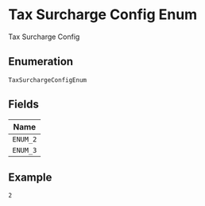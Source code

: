 
# Tax Surcharge Config Enum

Tax Surcharge Config

## Enumeration

`TaxSurchargeConfigEnum`

## Fields

| Name |
|  --- |
| `ENUM_2` |
| `ENUM_3` |

## Example

```
2
```

